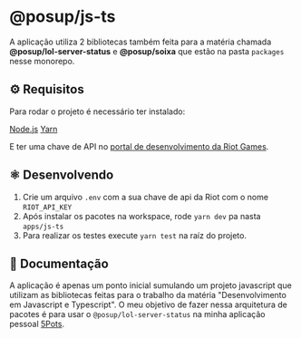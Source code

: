 # @posup/js-ts

A aplicação utiliza 2 bibliotecas também feita para a matéria chamada **@posup/lol-server-status** e **@posup/soixa** que estão na pasta `packages` nesse monorepo.

## ⚙️ Requisitos

Para rodar o projeto é necessário ter instalado:

[Node.js](https://nodejs.org/en/)
[Yarn](https://yarnpkg.com/)

E ter uma chave de API no [portal de desenvolvimento da Riot Games](https://developer.riotgames.com/).

## ⚛️ Desenvolvendo

1. Crie um arquivo `.env` com a sua chave de api da Riot com o nome `RIOT_API_KEY`
2. Após instalar os pacotes na workspace, rode `yarn dev` pa nasta `apps/js-ts`
3. Para realizar os testes execute `yarn test` na raíz do projeto.

## 📝 Documentação

A aplicação é apenas um ponto inicial sumulando um projeto javascript que utilizam as bibliotecas feitas para o trabalho da matéria "Desenvolvimento em Javascript e Typescript".
O meu objetivo de fazer nessa arquitetura de pacotes é para usar o `@posup/lol-server-status` na minha aplicação pessoal [5Pots](https://git.io/5pots).
